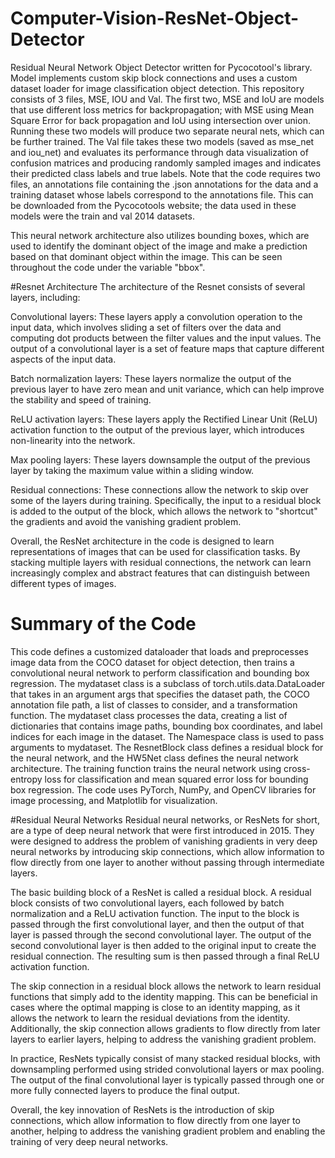 # Computer-Vision-ResNet-Object-Detector
Residual Neural Network Object Detector written for Pycocotool's library. Model implements custom skip block connections and uses a custom dataset loader for image classification object detection. This repository consists of 3 files, MSE, IOU and Val. The first two, MSE and IoU are models that use different loss metrics for backpropagation; with MSE using Mean Square Error for back propagation and IoU using intersection over union. Running these two models will produce two separate neural nets, which can be further trained. The Val file takes these two models (saved as mse_net and iou_net) and evaluates its performance through data visualization of confusion matrices and producing randomly sampled images and indicates their predicted class labels and true labels. Note that the code requires two files, an annotations file containing the .json annotations for the data and a training dataset whose labels correspond to the annotations file. This can be downloaded from the Pycocotools website; the data used in these models were the train and val 2014 datasets.

This neural network architecture also utilizes bounding boxes, which are used to identify the dominant object of the image and make a prediction based on that dominant object within the image. This can be seen throughout the code under the variable "bbox".

#Resnet Architecture
The architecture of the Resnet consists of several layers, including:

Convolutional layers: These layers apply a convolution operation to the input data, which involves sliding a set of filters over the data and computing dot products between the filter values and the input values. The output of a convolutional layer is a set of feature maps that capture different aspects of the input data.

Batch normalization layers: These layers normalize the output of the previous layer to have zero mean and unit variance, which can help improve the stability and speed of training.

ReLU activation layers: These layers apply the Rectified Linear Unit (ReLU) activation function to the output of the previous layer, which introduces non-linearity into the network.

Max pooling layers: These layers downsample the output of the previous layer by taking the maximum value within a sliding window.

Residual connections: These connections allow the network to skip over some of the layers during training. Specifically, the input to a residual block is added to the output of the block, which allows the network to "shortcut" the gradients and avoid the vanishing gradient problem.

Overall, the ResNet architecture in the code is designed to learn representations of images that can be used for classification tasks. By stacking multiple layers with residual connections, the network can learn increasingly complex and abstract features that can distinguish between different types of images.

# Summary of the Code
This code defines a customized dataloader that loads and preprocesses image data from the COCO dataset for object detection, then trains a convolutional neural network to perform classification and bounding box regression.  The mydataset class is a subclass of torch.utils.data.DataLoader that takes in an argument args that specifies the dataset path, the COCO annotation file path, a list of classes to consider, and a transformation function. The mydataset class processes the data, creating a list of dictionaries that contains image paths, bounding box coordinates, and label indices for each image in the dataset. The Namespace class is used to pass arguments to mydataset.  The ResnetBlock class defines a residual block for the neural network, and the HW5Net class defines the neural network architecture. The training function trains the neural network using cross-entropy loss for classification and mean squared error loss for bounding box regression.  The code uses PyTorch, NumPy, and OpenCV libraries for image processing, and Matplotlib for visualization.

#Residual Neural Networks
Residual neural networks, or ResNets for short, are a type of deep neural network that were first introduced in 2015. They were designed to address the problem of vanishing gradients in very deep neural networks by introducing skip connections, which allow information to flow directly from one layer to another without passing through intermediate layers.

The basic building block of a ResNet is called a residual block. A residual block consists of two convolutional layers, each followed by batch normalization and a ReLU activation function. The input to the block is passed through the first convolutional layer, and then the output of that layer is passed through the second convolutional layer. The output of the second convolutional layer is then added to the original input to create the residual connection. The resulting sum is then passed through a final ReLU activation function.

The skip connection in a residual block allows the network to learn residual functions that simply add to the identity mapping. This can be beneficial in cases where the optimal mapping is close to an identity mapping, as it allows the network to learn the residual deviations from the identity. Additionally, the skip connection allows gradients to flow directly from later layers to earlier layers, helping to address the vanishing gradient problem.

In practice, ResNets typically consist of many stacked residual blocks, with downsampling performed using strided convolutional layers or max pooling. The output of the final convolutional layer is typically passed through one or more fully connected layers to produce the final output.

Overall, the key innovation of ResNets is the introduction of skip connections, which allow information to flow directly from one layer to another, helping to address the vanishing gradient problem and enabling the training of very deep neural networks.
